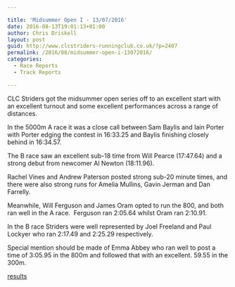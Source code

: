 ```yaml
---

title: 'Midsummer Open I - 13/07/2016'
date: 2016-08-13T19:01:13+01:00
author: Chris Driskell
layout: post
guid: http://www.clcstriders-runningclub.co.uk/?p=2407
permalink: /2016/08/midsummer-open-i-13072016/
categories:
  - Race Reports
  - Track Reports

---
```

CLC Striders got the midsummer open series off to an excellent start with an excellent turnout and some excellent performances across a range of distances.

In the 5000m A race it was a close call between Sam Baylis and Iain Porter with Porter edging the contest in 16:33.25 and Baylis finishing closely behind in 16:34.57.

The B race saw an excellent sub-18 time from Will Pearce (17:47.64) and a strong debut from newcomer Al Newton (18:11.96).

Rachel Vines and Andrew Paterson posted strong sub-20 minute times, and there were also strong runs for Amelia Mullins, Gavin Jerman and Dan Farrelly.

Meanwhile, Will Ferguson and James Oram opted to run the 800, and both ran well in the A race.  Ferguson ran 2:05.64 whilst Oram ran 2:10.91.

In the B race Striders were well represented by Joel Freeland and Paul Lockyer who ran 2:17.49 and 2:25.29 respectively.

Special mention should be made of Emma Abbey who ran well to post a time of 3:05.95 in the 800m and followed that with an excellent. 59.55 in the 300m.

[results](http://cheltenhamharriers.co.uk/public/inc/doc/midsummer-opens/results/midsummer_1_2016_results.pdf)

&nbsp;

&nbsp;

&nbsp;

&nbsp;